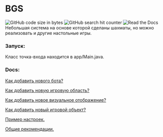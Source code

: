  # BGS 
 ![GitHub code size in bytes](https://img.shields.io/github/languages/code-size/bwormguy/chess)
 ![GitHub search hit counter](https://img.shields.io/github/search/bwormguy/chess/class)
 ![Read the Docs](https://img.shields.io/readthedocs/docs)  
 Небольшая система на основе которой сделаны шахматы, но можно реализовать и другие настольные игры.

 ### Запуск:

 Класс точка-входа находится в app/Main.java.  
    
 ### Docs: 
    
 [Как добавить нового бота?](docs/dev/new_player.md) 

 [Как добавить новую игровую область?](docs/dev/new_area.md) 

 [Как добавить новое визуальное отображение?](docs/dev/new_visual.md) 
 
 [Как добавить новый игровой объект?](docs/dev/new_player.md) 

 [Пример настроек.](docs/dev/config_example.md) 
 
 [Общие рекомендации.](docs/dev/general_recom.md)